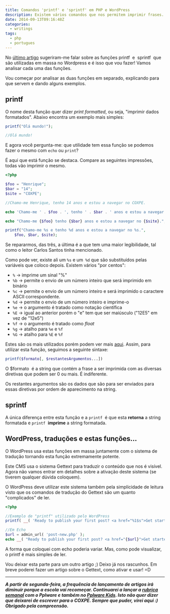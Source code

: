 ```yaml
---
title: Comandos 'printf' e 'sprintf' em PHP e WordPress
description: Existem vários comandos que nos permitem imprimir frases. Porque é que existem vários? Alguns tornam o texto mais claro, como o 'printf' e o 'sprint'.
date: 2014-09-13T09:16:48Z
categories:
  - writings
tags:
  - php
  - portugues
---
```


No [último artigo](/2014/09/09/php-interpolacao-concatenacao) sugeriram-me falar sobre as funções printf  e  sprintf  que são utilizadas em massa no Wordpress e é isso que vou fazer! Vamos analisar cada uma das funções.

<!--more-->

Vou começar por analisar as duas funções em separado, explicando para que servem e dando alguns exemplos.

## printf

O nome desta função quer dizer _print formatted_, ou seja, "imprimir dados formatados". Abaixo encontra um exemplo mais simples:

```php
printf("Olá mundo!");

//Olá mundo!
```

E agora você pergunta-me: que utilidade tem essa função se podemos fazer o mesmo com `echo` ou `print`?

É aqui que está função se destaca. Compare as seguintes impressões, todas vão imprimir o mesmo.

```php
<?php

$foo = "Henrique";
$bar = "14";
$site = "COXPE";

//Chamo-me Henrique, tenho 14 anos e estou a navegar no COXPE.

echo 'Chamo-me ' . $foo . ', tenho ' . $bar . ' anos e estou a navegar no ' . $site . '.';

echo "Chamo-me {$foo} tenho {$bar} anos e estou a navegar no {$site}.";

printf("Chamo-me %s e tenho %d anos e estou a navegar no %s.",
	$foo, $bar, $site);
```

Se repararmos, das três, a última é a que tem uma maior legibilidade, tal como o leitor Carlos Santos tinha mencionado.

Como pode ver, existe ali um `%s` e um` %d` que são substituídos pelas variáveis que coloco depois. Existem vários "por centos":

  * `%` → imprime um sinal "%"
  * `%b` → permite o envio de um número inteiro que será imprimido em binário
  * `%c` → permite o envio de um número inteiro e será imprimido o caractere ASCII correspondente.
  * `%d` → permite o envio de um número inteiro e imprime-o
  * `%e` → o argumento é tratado como notação científica
  * `%E` → igual ao anterior porém o "e" tem que ser maiúsculo ("12E5" em vez de "12e5")
  * `%f` → o argumento é tratado como _float_
  * `%g` → atalho para `%e` e `%f`
  * `%G` → atalho para `%E` e `%f`

Estes são os mais utilizados porém podem ver mais [aqui](http://php.net/manual/en/function.sprintf.php). Assim, para utilizar esta função, seguimos a seguinte sintaxe:

```php
printf($formato[, $restantesArgumentos...])
```

O $formato  é a string que contém a frase a ser imprimida com as diversas diretivas que podem ser 0 ou mais. É indiferente.

Os restantes argumentos são os dados que são para ser enviados para essas diretivas por ordem de aparecimento na string.

## sprintf

A única diferença entre esta função e a `printf`  é que esta **retorna** a string formatada e `printf`  **imprime** a string formatada.

## WordPress, traduções e estas funções...

O WordPress usa estas funções em massa juntamente com o sistema de tradução tornando esta função extremamente potente.

Este CMS usa o sistema Gettext para traduzir o conteúdo que nos é visível. Agora não vamos entrar em detalhes sobre a ativação deste sistema (se tiverem qualquer dúvida coloquem).

O WordPress deve utilizar este sistema também pela simplicidade de leitura visto que os comandos de tradução do Gettext são um quanto "complicados" de ler.

```php
<?php

//Exemplo de "printf" utilizado pelo WordPress
printf( __( 'Ready to publish your first post? <a href="%1$s">Get started here</a>.', 'twentyfourteen' ), admin_url( 'post-new.php' ) );

//Em Echo
$url = admin_url( 'post-new.php' );
echo __( "Ready to publish your first post? <a href="{$url}">Get started here</a>.", 'twentyfourteen' );
```

A forma que coloquei com echo poderia variar. Mas, como pode visualizar, o printf é mais simples de ler.

Vou deixar esta parte para um outro artigo ;) Deixo já nos rascunhos. Em breve poderei fazer um artigo sobre o Gettext, como ativar e usar! =D

* * *

**_A partir de segunda-feira, a frequência de lançamento de artigos irá diminuir porque a escola vai recomeçar. Continuarei a lançar a [rubrica semanal](http://pplware.sapo.pt/tutoriais/programacao/vamos-programar-introducao-a-programacao-2/) com o Pplware e também no [Pplware Kids](http://kids.pplware.sapo.pt/). Isto não quer dizer que deixarei de escrever para o COXPE. Sempre que puder, virei aqui :) Obrigado pela compreensão._**
